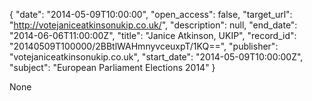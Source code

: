 {
  "date": "2014-05-09T10:00:00", 
  "open_access": false, 
  "target_url": "http://votejaniceatkinsonukip.co.uk/", 
  "description": null, 
  "end_date": "2014-06-06T11:00:00Z", 
  "title": "Janice Atkinson, UKIP", 
  "record_id": "20140509T100000/2BBtlWAHmnyvceuxpT/1KQ==", 
  "publisher": "votejaniceatkinsonukip.co.uk", 
  "start_date": "2014-05-09T10:00:00Z", 
  "subject": "European Parliament Elections 2014"
}

None